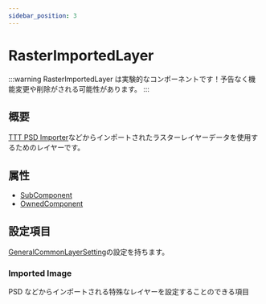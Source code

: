 ```yaml
---
sidebar_position: 3
---
```


# RasterImportedLayer

:::warning
RasterImportedLayer は実験的なコンポーネントです！予告なく機能変更や削除がされる可能性があります。
:::

## 概要

[TTT PSD Importer](/docs/Reference/TexTransToolPSDImporter)などからインポートされたラスターレイヤーデータを使用するためのレイヤーです。

## 属性

- [SubComponent](/docs/Reference/General/ComponentBasicBehavior.md#maincomponent-と-subcomponent)
- [OwnedComponent](/docs/Reference/General/ComponentBasicBehavior.md#ownedcomponent-と-annotationcomponent)

## 設定項目

[GeneralCommonLayerSetting](./GeneralCommonLayerSetting.md)の設定を持ちます。

### Imported Image

PSD などからインポートされる特殊なレイヤーを設定することのできる項目
